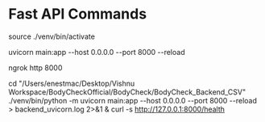 # Fast API Commands
source ./venv/bin/activate

uvicorn main:app --host 0.0.0.0 --port 8000 --reload

ngrok http 8000

cd "/Users/enestmac/Desktop/Vishnu Workspace/BodyCheckOfficial/BodyCheck/BodyCheck_Backend_CSV"
./venv/bin/python -m uvicorn main:app --host 0.0.0.0 --port 8000 --reload > backend_uvicorn.log 2>&1 &
curl -s http://127.0.0.1:8000/health